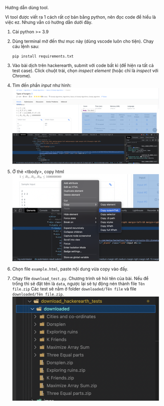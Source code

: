 Hướng dẫn dùng tool.

Vì tool được viết ra 1 cách rất cơ bản bằng python, nên đọc code để hiểu là việc ez. Nhưng vẫn có hướng dẫn dưới đây.

1. Cài python >= 3.9
2. Dùng terminal mở đến thư mục này (dùng vscode luôn cho tiện). Chạy cáu lệnh sau:

    `pip install requirements.txt`
3. Vào bài dịch trên hackerearth, submit với code bất kì (để hiện ra tất cả test case). Click chuột trái, chọn *inspect element* (hoặc chỉ là *inspect* với Chrome).
4. Tìm đến phần *input* như hình:
![plot](imgs/img1.png)
5. Ở thẻ \<tbody\>, copy html
![plot](imgs/img2.png)
6. Chọn file `example.html`, paste nội dung vừa copy vào đấy.
7. Chạy file `download_test.py`. Chương trình sẽ hỏi tên của bài. Nếu để trống thì sẽ đặt tên là `data`, ngược lại sẽ tự động nén thành file `Tên file.zip`
Các test sẽ nằm ở folder `downloaded/Tên file` và file `downloaded/Tên file.zip`.
![plot](imgs/img4.png)
